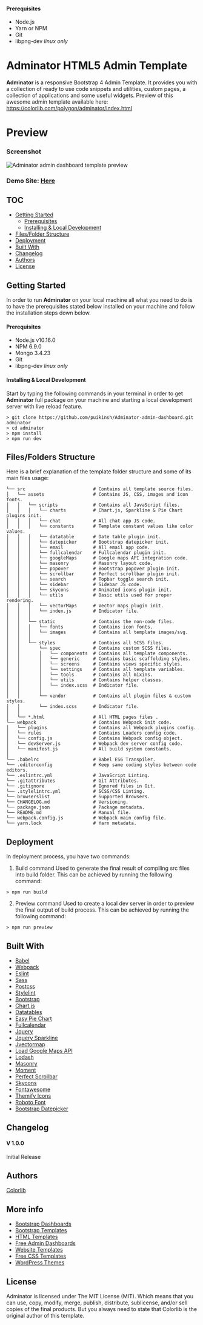 #### Prerequisites
  - Node.js
  - Yarn or NPM
  - Git
  - libpng-dev *linux only*



# Adminator HTML5 Admin Template
**Adminator** is a responsive Bootstrap 4 Admin Template. It provides you with a collection of ready to use code snippets and utilities, custom pages, a collection of applications and some useful widgets. Preview of this awesome admin template available here: https://colorlib.com/polygon/adminator/index.html

# Preview

### Screenshot

![Adminator admin dashboard template preview](https://colorlib.com/wp/wp-content/uploads/sites/2/adminator-free-admin-dashboard-template.jpg)

### Demo Site: [Here](https://colorlib.com/polygon/adminator/index.html)

## TOC
- [Getting Started](#getting-started)
  - [Prerequisites](#prerequisites)
  - [Installing & Local Development](#installing--local-development)
- [Files/Folder Structure](#filesfolders-structure)
- [Deployment](#deployment)
- [Built With](#built-with)
- [Changelog](#changelog)
- [Authors](#authors)
- [License](#license)


## Getting Started
In order to run **Adminator** on your local machine all what you need to do is to have the prerequisites stated below installed on your machine and follow the installation steps down below.

#### Prerequisites
  - Node.js v10.16.0
  - NPM 6.9.0
  - Mongo 3.4.23
  - Git
  - libpng-dev *linux only*



#### Installing & Local Development
Start by typing the following commands in your terminal in order to get **Adminator** full package on your machine and starting a local development server with live reload feature.

```
> git clone https://github.com/puikinsh/Adminator-admin-dashboard.git adminator
> cd adminator
> npm install
> npm run dev
```


## Files/Folders Structure
Here is a brief explanation of the template folder structure and some of its main files usage:

```
└── src                         # Contains all template source files.
│   └── assets                  # Contains JS, CSS, images and icon fonts.
│   │   └── scripts             # Contains all JavaScript files.
│   │   │   └── charts          # Chart.js, Sparkline & Pie Chart plugins init.
│   │   │   └── chat            # All chat app JS code.
│   │   │   └── constants       # Template constant values like color values.
│   │   │   └── datatable       # Date table plugin init.
│   │   │   └── datepicker      # Bootstrap datepicker init.
│   │   │   └── email           # All email app code.
│   │   │   └── fullcalendar    # Fullcalendar plugin init.
│   │   │   └── googleMaps      # Google maps API integration code.
│   │   │   └── masonry         # Masonry layout code.
│   │   │   └── popover         # Bootstrap popover plugin init.
│   │   │   └── scrollbar       # Perfect scrollbar plugin init.
│   │   │   └── search          # Topbar toggle search init.
│   │   │   └── sidebar         # Sidebar JS code.
│   │   │   └── skycons         # Animated icons plugin init.
│   │   │   └── utils           # Basic utils used for proper rendering.
│   │   │   └── vectorMaps      # Vector maps plugin init.
│   │   │   └── index.js        # Indicator file.
│   │   │
│   │   └── static              # Contains the non-code files.
│   │   │   └── fonts           # Contains icon fonts.
│   │   │   └── images          # Contains all template images/svg.
│   │   │
│   │   └── styles              # Contains all SCSS files.
│   │       └── spec            # Contains custom SCSS files.
│   │       │   └── components  # Contains all template components.
│   │       │   └── generic     # Contains basic scaffolding styles.
│   │       │   └── screens     # Contains views specific styles.
│   │       │   └── settings    # Contains all template variables.
│   │       │   └── tools       # Contains all mixins.
│   │       │   └── utils       # Contains helper classes.
│   │       │   └── index.scss  # Indicator file.
│   │       │
│   │       └── vendor          # Contains all plugin files & custom styles.
│   │       └── index.scss      # Indicator file.
│   │
│   └── *.html                  # All HTML pages files .
└── webpack                     # Contains Webpack init code.
│   └── plugins                 # Contains all Webpack plugins config.
│   └── rules                   # Contains Loaders config code.
│   └── config.js               # Contains Webpack config object.
│   └── devServer.js            # Webpack dev server config code.
│   └── manifest.js             # All build system constants.
│
└── .babelrc                    # Babel ES6 Transpiler.
└── .editorconfig               # Keep same coding styles between code editors.
└── .eslintrc.yml               # JavaScript Linting.
└── .gitattributes              # Git Attributes.
└── .gitignore                  # Ignored files in Git.
└── .stylelintrc.yml            # SCSS/CSS Linting.
└── browserslist                # Supported Browsers.
└── CHANGELOG.md                # Versioning.
└── package.json                # Package metadata.
└── README.md                   # Manual file.
└── webpack.config.js           # Webpack main config file.
└── yarn.lock                   # Yarn metadata.
```

## Deployment
In deployment process, you have two commands:

1. Build command
Used to generate the final result of compiling src files into build folder. This can be achieved by running the following command:
```
> npm run build
```

2. Preview command
Used to create a local dev server in order to preview the final output of build process. This can be achieved by running the following command:
```
> npm run preview
```

## Built With
- [Babel](https://babeljs.io/)
- [Webpack](https://webpack.js.org/)
- [Eslint](https://eslint.org/)
- [Sass](http://sass-lang.com/)
- [Postcss](http://postcss.org/)
- [Stylelint](https://stylelint.io/)
- [Bootstrap](http://getbootstrap.com/)
- [Chart.js](http://www.chartjs.org/)
- [Datatables](https://datatables.net/)
- [Easy Pie Chart](http://rendro.github.io/easy-pie-chart/)
- [Fullcalendar](https://fullcalendar.io/)
- [Jquery](https://jquery.com/)
- [Jquery Sparkline](https://omnipotent.net/jquery.sparkline/)
- [Jvectormap](http://jvectormap.com/)
- [Load Google Maps API](https://github.com/yuanqing/load-google-maps-api)
- [Lodash](https://lodash.com/)
- [Masonry](https://masonry.desandro.com/)
- [Moment](https://momentjs.com/)
- [Perfect Scrollbar](https://github.com/utatti/perfect-scrollbar)
- [Skycons](https://darkskyapp.github.io/skycons/)
- [Fontawesome](http://fontawesome.io/)
- [Themify Icons](https://themify.me/themify-icons)
- [Roboto Font](https://fonts.google.com/specimen/Roboto)
- [Bootstrap Datepicker](https://bootstrap-datepicker.readthedocs.io/en/latest/)

## Changelog
#### V 1.0.0
Initial Release

## Authors
[Colorlib](https://colorlib.com)

## More info
- [Bootstrap Dashboards](https://colorlib.com/wp/free-bootstrap-admin-dashboard-templates/)
- [Bootstrap Templates](https://colorlib.com/wp/free-bootstrap-templates/)
- [HTML Templates](https://colorlib.com/wp/free-html-website-templates/)
- [Free Admin Dashboards](https://colorlib.com/wp/free-html5-admin-dashboard-templates/)
- [Website Templates](https://colorlib.com/wp/templates/)
- [Free CSS Templates](https://colorlib.com/wp/free-css-website-templates/)
- [WordPress Themes](https://colorlib.com/wp/free-wordpress-themes/)

## License

Adminator is licensed under The MIT License (MIT). Which means that you can use, copy, modify, merge, publish, distribute, sublicense, and/or sell copies of the final products. But you always need to state that Colorlib is the original author of this template.
